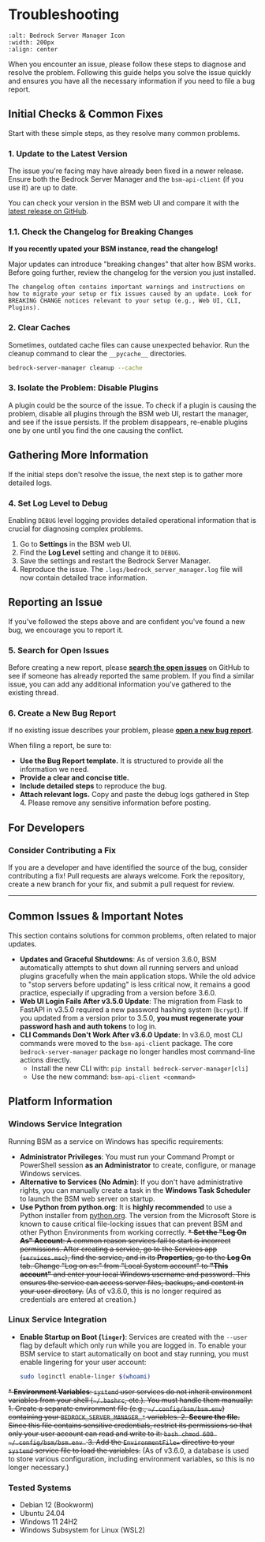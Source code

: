 # Troubleshooting

```{image} https://raw.githubusercontent.com/dmedina559/bedrock-server-manager/main/src/bedrock_server_manager/web/static/image/icon/favicon.svg
:alt: Bedrock Server Manager Icon
:width: 200px
:align: center
```

When you encounter an issue, please follow these steps to diagnose and resolve the problem. Following this guide helps you solve the issue quickly and ensures you have all the necessary information if you need to file a bug report.

## Initial Checks & Common Fixes

Start with these simple steps, as they resolve many common problems.

### 1. Update to the Latest Version

The issue you're facing may have already been fixed in a newer release. Ensure both the Bedrock Server Manager and the `bsm-api-client` (if you use it) are up to date.

You can check your version in the BSM web UI and compare it with the [latest release on GitHub](https://github.com/DMedina559/bedrock-server-manager/releases/latest).

### 1.1. Check the Changelog for Breaking Changes

**If you recently upated your BSM instance, read the changelog!**

Major updates can introduce "breaking changes" that alter how BSM works. Before going further, review the changelog for the version you just installed.

```{tip} 
The changelog often contains important warnings and instructions on how to migrate your setup or fix issues caused by an update. Look for BREAKING CHANGE notices relevant to your setup (e.g., Web UI, CLI, Plugins).
```

### 2. Clear Caches

Sometimes, outdated cache files can cause unexpected behavior. Run the cleanup command to clear the `__pycache__` directories.

```bash
bedrock-server-manager cleanup --cache
```

### 3. Isolate the Problem: Disable Plugins

A plugin could be the source of the issue. To check if a plugin is causing the problem, disable all plugins through the BSM web UI, restart the manager, and see if the issue persists. If the problem disappears, re-enable plugins one by one until you find the one causing the conflict.

## Gathering More Information

If the initial steps don't resolve the issue, the next step is to gather more detailed logs.

### 4. Set Log Level to Debug

Enabling `DEBUG` level logging provides detailed operational information that is crucial for diagnosing complex problems.

1.  Go to **Settings** in the BSM web UI.
2.  Find the **Log Level** setting and change it to `DEBUG`.
3.  Save the settings and restart the Bedrock Server Manager.
4.  Reproduce the issue. The `.logs/bedrock_server_manager.log` file will now contain detailed trace information.

## Reporting an Issue

If you've followed the steps above and are confident you've found a new bug, we encourage you to report it.

### 5. Search for Open Issues

Before creating a new report, please [**search the open issues**](https://github.com/DMedina559/bedrock-server-manager/issues) on GitHub to see if someone has already reported the same problem. If you find a similar issue, you can add any additional information you've gathered to the existing thread.

### 6. Create a New Bug Report

If no existing issue describes your problem, please [**open a new bug report**](https://github.com/DMedina559/bedrock-server-manager/issues/new/choose).

When filing a report, be sure to:
*   **Use the Bug Report template.** It is structured to provide all the information we need.
*   **Provide a clear and concise title.**
*   **Include detailed steps** to reproduce the bug.
*   **Attach relevant logs.** Copy and paste the debug logs gathered in Step 4. Please remove any sensitive information before posting.

## For Developers

### Consider Contributing a Fix

If you are a developer and have identified the source of the bug, consider contributing a fix! Pull requests are always welcome. Fork the repository, create a new branch for your fix, and submit a pull request for review.

---

## Common Issues & Important Notes

This section contains solutions for common problems, often related to major updates.

*   **Updates and Graceful Shutdowns**: As of version 3.6.0, BSM automatically attempts to shut down all running servers and unload plugins gracefully when the main application stops. While the old advice to "stop servers before updating" is less critical now, it remains a good practice, especially if upgrading from a version before 3.6.0.
*   **Web UI Login Fails After v3.5.0 Update**: The migration from Flask to FastAPI in v3.5.0 required a new password hashing system (`bcrypt`). If you updated from a version prior to 3.5.0, **you must regenerate your password hash and auth tokens** to log in.
*   **CLI Commands Don't Work After v3.6.0 Update**: In v3.6.0, most CLI commands were moved to the `bsm-api-client` package. The core `bedrock-server-manager` package no longer handles most command-line actions directly.
    *   Install the new CLI with: `pip install bedrock-server-manager[cli]`
    *   Use the new command: `bsm-api-client <command>`

## Platform Information

### Windows Service Integration

Running BSM as a service on Windows has specific requirements:

*   **Administrator Privileges**: You must run your Command Prompt or PowerShell session **as an Administrator** to create, configure, or manage Windows services.
*   **Alternative to Services (No Admin)**: If you don't have administrative rights, you can manually create a task in the **Windows Task Scheduler** to launch the BSM web server on startup.
*   **Use Python from python.org**: It is **highly recommended** to use a Python installer from [python.org](https://www.python.org/downloads/windows/). The version from the Microsoft Store is known to cause critical file-locking issues that can prevent BSM and other Python Environments from working correctly.
~~*   **Set the "Log On As" Account**: A common reason services fail to start is incorrect permissions. After creating a service, go to the Services app (`services.msc`), find the service, and in its **Properties**, go to the **Log On** tab. Change "Log on as:" from "Local System account" to **"This account"** and enter your local Windows username and password. This ensures the service can access server files, backups, and content in your user directory.~~ (As of v3.6.0, this is no longer required as credentials are entered at creation.)

### Linux Service Integration

*   **Enable Startup on Boot (`linger`)**: Services are created with the `--user` flag by default which only run while you are logged in. To enable your BSM service to start automatically on boot and stay running, you must enable lingering for your user account:
    ```bash
    sudo loginctl enable-linger $(whoami)
    ```
~~*   **Environment Variables**: `systemd` user services do not inherit environment variables from your shell (`~/.bashrc`, etc.). You must handle them manually:
    1.  Create a separate environment file (e.g., `~/.config/bsm/bsm.env`) containing your `BEDROCK_SERVER_MANAGER_*` variables.
    2.  **Secure the file.** Since this file contains sensitive credentials, restrict its permissions so that only your user account can read and write to it:
        ```bash
        chmod 600 ~/.config/bsm/bsm.env
        ```
    3.  Add the `EnvironmentFile=` directive to your `systemd` service file to load the variables.~~ (As of v3.6.0, a database is used to store various configuration, including environment variables, so this is no longer necessary.)

### Tested Systems
- Debian 12 (Bookworm)
- Ubuntu 24.04
- Windows 11 24H2
- Windows Subsystem for Linux (WSL2)